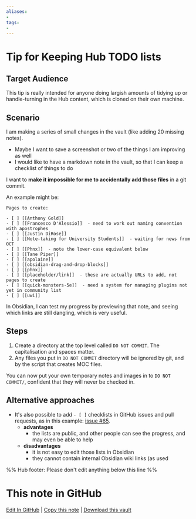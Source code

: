 ```yaml
---
aliases:
- 
tags:
- 
---
```


# Tip for Keeping Hub TODO lists

## Target Audience

This tip is really intended for anyone doing largish amounts of tidying up or handle-turning in the Hub content, which is cloned on their own machine.

## Scenario

I am making a series of small changes in the vault (like adding 20 missing notes).

- Maybe I want to save a screenshot or two of the things I am improving as well
- I would like to have a markdown note in the vault, so that I can keep a checklist of things to do

I want to **make it impossible for me to accidentally add those files** in a git commit.

An example might be:

```
Pages to create:

- [ ] [[Anthony Gold]]  
- [ ] [[Francesco D'Alessio]]  - need to work out naming convention with apostrophes
- [ ] [[Justin DiRose]]  
- [ ] [[Note-taking for University Students]]  - waiting for news from OCT
- [ ] [[Phnx]]  - note the lower-case equivalent below
- [ ] [[Tane Piper]]  
- [ ] [[apolaine]]  
- [ ] [[obsidian-drag-and-drop-blocks]]  
- [ ] [[phnx]]  
- [ ] [[placeholder/link]]  - these are actually URLs to add, not pages to create
- [ ] [[quick-monsters-5e]]  - need a system for managing plugins not yet in community list
- [ ] [[uwi]]
```

In Obsidian, I can test my progress by previewing that note, and seeing which links are still dangling, which is very useful.

## Steps

1. Create a directory at the top level called `DO NOT COMMIT`. The capitalisation and spaces matter.
2. Any files you put in `DO NOT COMMIT` directory will be ignored by git, and by the script that creates MOC files.

You can now put your own temporary notes and images in to `DO NOT COMMIT/`, confident that they will never be checked in.

## Alternative approaches

- It's also possible to add `- [ ]` checklists in GitHub issues and pull requests, as in this example: [issue #65](https://github.com/obsidian-community/obsidian-hub/issues/65).
    - **advantages**
        - the lists are public, and other people can see the progress, and may even be able to help
    - **disadvantages**
        - it is not easy to edit those lists in Obsidian
        - they cannot contain internal Obsidian wiki links (as used 

%% Hub footer: Please don't edit anything below this line %%

# This note in GitHub

<span class="git-footer">[Edit In GitHub](https://github.dev/obsidian-community/obsidian-hub/blob/main/00%20-%20Contribute%20to%20the%20Obsidian%20Hub/Tip%20for%20Keeping%20Hub%20TODO%20lists.md "git-hub-edit-note") | [Copy this note](https://raw.githubusercontent.com/obsidian-community/obsidian-hub/main/00%20-%20Contribute%20to%20the%20Obsidian%20Hub/Tip%20for%20Keeping%20Hub%20TODO%20lists.md "git-hub-copy-note") | [Download this vault](https://github.com/obsidian-community/obsidian-hub/archive/refs/heads/main.zip "git-hub-download-vault") </span>
